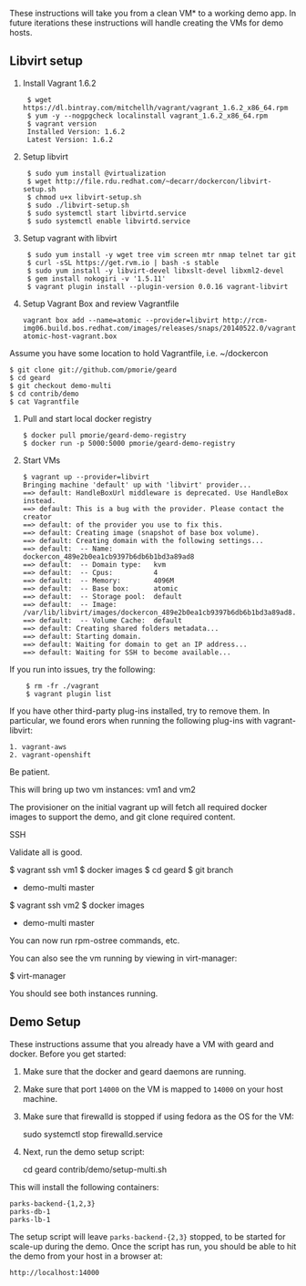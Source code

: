 These instructions will take you from a clean VM* to a working demo app.  In future iterations these instructions will handle creating the VMs for demo hosts.

Libvirt setup
-------------

1. Install Vagrant 1.6.2

        $ wget https://dl.bintray.com/mitchellh/vagrant/vagrant_1.6.2_x86_64.rpm
        $ yum -y --nogpgcheck localinstall vagrant_1.6.2_x86_64.rpm
        $ vagrant version
        Installed Version: 1.6.2
        Latest Version: 1.6.2

1. Setup libvirt 

        $ sudo yum install @virtualization
        $ wget http://file.rdu.redhat.com/~decarr/dockercon/libvirt-setup.sh
        $ chmod u+x libvirt-setup.sh
        $ sudo ./libvirt-setup.sh
        $ sudo systemctl start libvirtd.service
        $ sudo systemctl enable libvirtd.service

1. Setup vagrant with libvirt

        $ sudo yum install -y wget tree vim screen mtr nmap telnet tar git
        $ curl -sSL https://get.rvm.io | bash -s stable
        $ sudo yum install -y libvirt-devel libxslt-devel libxml2-devel
        $ gem install nokogiri -v '1.5.11'
        $ vagrant plugin install --plugin-version 0.0.16 vagrant-libvirt

1.  Setup Vagrant Box and review Vagrantfile

        vagrant box add --name=atomic --provider=libvirt http://rcm-img06.build.bos.redhat.com/images/releases/snaps/20140522.0/vagrant/rhel-atomic-host-vagrant.box

Assume you have some location to hold Vagrantfile, i.e. ~/dockercon

    $ git clone git://github.com/pmorie/geard
    $ cd geard
    $ git checkout demo-multi
    $ cd contrib/demo
    $ cat Vagrantfile

1.  Pull and start local docker registry

        $ docker pull pmorie/geard-demo-registry
        $ docker run -p 5000:5000 pmorie/geard-demo-registry

1.  Start VMs

        $ vagrant up --provider=libvirt
        Bringing machine 'default' up with 'libvirt' provider...
        ==> default: HandleBoxUrl middleware is deprecated. Use HandleBox instead.
        ==> default: This is a bug with the provider. Please contact the creator
        ==> default: of the provider you use to fix this.
        ==> default: Creating image (snapshot of base box volume).
        ==> default: Creating domain with the following settings...
        ==> default:  -- Name:          dockercon_489e2b0ea1cb9397b6db6b1bd3a89ad8
        ==> default:  -- Domain type:   kvm
        ==> default:  -- Cpus:          4
        ==> default:  -- Memory:        4096M
        ==> default:  -- Base box:      atomic
        ==> default:  -- Storage pool:  default
        ==> default:  -- Image:         /var/lib/libvirt/images/dockercon_489e2b0ea1cb9397b6db6b1bd3a89ad8.img
        ==> default:  -- Volume Cache:  default
        ==> default: Creating shared folders metadata...
        ==> default: Starting domain.
        ==> default: Waiting for domain to get an IP address...
        ==> default: Waiting for SSH to become available...

If you run into issues, try the following:

        $ rm -fr ./vagrant
        $ vagrant plugin list

If you have other third-party plug-ins installed, try to remove them.  In particular, we found erors when running the following plug-ins with vagrant-libvirt:

    1. vagrant-aws
    2. vagrant-openshift

Be patient.

This will bring up two vm instances: vm1 and vm2

The provisioner on the initial vagrant up will fetch all required docker images to support the demo, and git clone required content.

SSH

Validate all is good.

$ vagrant ssh vm1
$ docker images
$ cd geard
$ git branch
* demo-multi
master

$ vagrant ssh vm2
$ docker images
* demo-multi
master

You can now run rpm-ostree commands, etc.

You can also see the vm running by viewing in virt-manager:

$ virt-manager

You should see both instances running.

Demo Setup
----------

These instructions assume that you already have a VM with geard and docker.  Before you get started:

1.  Make sure that the docker and geard daemons are running.
1.  Make sure that port `14000` on the VM is mapped to `14000` on your host machine.
1.  Make sure that firewalld is stopped if using fedora as the OS for the VM:

    sudo systemctl stop firewalld.service

1.  Next, run the demo setup script:
    
    cd geard
    contrib/demo/setup-multi.sh

This will install the following containers:

    parks-backend-{1,2,3}
    parks-db-1
    parks-lb-1

The setup script will leave `parks-backend-{2,3}` stopped, to be started for scale-up during the demo.  Once the script has run, you should be able to hit the demo from your host in a browser at:

    http://localhost:14000
